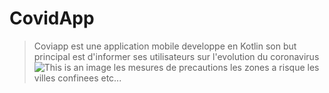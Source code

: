 # CovidApp

> Coviapp est une application mobile developpe en Kotlin
> son but principal est d'informer ses utilisateurs sur l'evolution
> du coronavirus ![This is an image](https://myoctocat.com/assets/images/base-octocat.svg)
> les mesures de precautions 
> les zones a risque
> les villes confinees etc...
